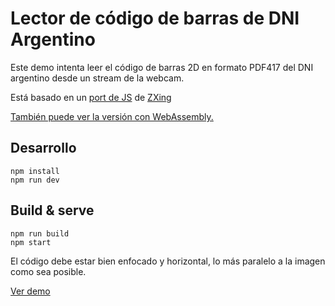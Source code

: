 # Lector de código de barras de DNI Argentino
Este demo intenta leer el código de barras 2D en formato PDF417 del DNI argentino desde un stream de la webcam.

Está basado en un [port de JS](https://github.com/PeculiarVentures/js-zxing-pdf417) de [ZXing](http://github.com/zxing/zxing)

[También puede ver la versión con WebAssembly.](https://github.com/Naahuel/poc-dni-pdf417-WA)

## Desarrollo
```
npm install
npm run dev
```

## Build & serve
```
npm run build
npm start
```


El código debe estar bien enfocado y horizontal, lo más paralelo a la imagen como sea posible.

[Ver demo](https://dni-argentino-scan.now.sh)
